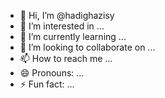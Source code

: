 - 👋 Hi, I’m @hadighazisy
- 👀 I’m interested in ...
- 🌱 I’m currently learning ...
- 💞️ I’m looking to collaborate on ...
- 📫 How to reach me ...
- 😄 Pronouns: ...
- ⚡ Fun fact: ...

<!---
hadighazisy/hadighazisy is a ✨ special ✨ repository because its `README.md` (this file) appears on your GitHub profile.
You can click the Preview link to take a look at your changes.
--->
